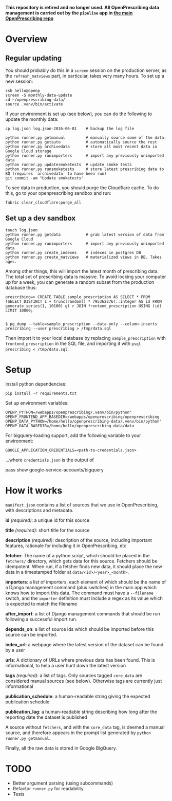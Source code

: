 **This repository is retired and no longer used. All OpenPrescribing data management is carried out by the `pipeline` app in [the main OpenPrescribing repo](https://github.com/ebmdatalab/openprescribing/)**

# Overview

## Regular updating

You should probably do this in a `screen` session on the production
server, as the `refresh_matviews` part, in particular, takes very many
hours.  To set up a new session:

    ssh hello@openp
    screen -S monthly-data-update
    cd ~/openprescribing-data/
    source .venv/bin/activate

If your environment is set up (see below), you can do the following to update the monthly data:

    cp log.json log.json-2016-06-01    # backup the log file

    python runner.py getmanual         # manually source some of the data:
    python runner.py getauto           # automatically source the rest
    python runner.py archivedata       # store all most recent data in Google Cloud storage
    python runner.py runimporters      # import any previously unimported data
    python runner.py updatesmoketests  # update smoke tests
    python runner.py runsmoketests     # store latest prescribing data to BQ (requires `archivedata` to have been run)
    git commit -am "Update smoketests"

To see data in production, you should purge the Cloudflare cache. To
do this, go to your openprescribing sandbox and run:

    fabric clear_cloudflare:purge_all

## Set up a dev sandbox

    touch log.json
    python runner.py getdata           # grab latest version of data from Google Cloud
    python runner.py runimporters      # import any previously unimported data
    python runner.py create_indexes    # indexes in postgres DB
    python runner.py create_matviews   # materialized views in DB. Takes ages.


Among other things, this will import the latest month of prescribing data. The total set of prescribing data is massive. To avoid locking your computer up for a week, you can generate a random subset from the production database thus:

    prescribing=> CREATE TABLE sample_prescription AS SELECT * FROM (SELECT DISTINCT 1 + trunc(random() * 795362276)::integer AS id FROM generate_series(1, 10100) g) r JOIN frontend_prescription USING (id) LIMIT 10000;


    $ pg_dump --table=sample_prescription --data-only --column-inserts prescribing --user prescribing > /tmp/data.sql

Then import it to your local database by replacing `sample_prescription` with `frontend_prescription` in the SQL file, and importing it with `psql prescribing < /tmp/data.sql`.

# Setup

Install python dependencies:

    pip install -r requirements.txt

Set up environment variables:

    OPENP_PYTHON=/webapps/openprescribing/.venv/bin/python"
    OPENP_FRONTEND_APP_BASEDIR=/webapps/openprescribing/openprescribing
    OPENP_DATA_PYTHON=/home/hello/openprescribing-data/.venv/bin/python"
    OPENP_DATA_BASEDIR=/home/hello/openprescribing-data/data

For bigquery-loading support, add the following variable to your environment:

    GOOGLE_APPLICATION_CREDENTIALS=<path-to-credentials.json>

...where `credentials.json` is the output of

   pass show google-service-accounts/bigquery



# How it works

`manifest.json` contains a list of sources that we use in
OpenPrescribing, with descriptions and metadata.

**id** *(required)*: a unique id for this source

**title** *(required)*: short title for the source

**description** *(required)*: description of the source, including important features, rationale for including it in OpenPrescribing, etc

**fetcher**: The name of a python script, which should be placed in the `fetchers/` directory, which gets data for this source. Fetchers should be idempotent. When run, if a fetcher finds new data, it should place the new data in a timestamped folder at `data/<id>/<year>_<month>`.

**importers**: a list of importers, each element of which should be the name of a Django management command (plus switches) in the main app which knows how to import this data. The command must have a `--filename` switch, and the `importer` definition must include a regex as its value which is expected to match the filename

**after_import**: a list of Django management commands that should be run following a successful import run.

**depends_on**: a list of source ids which should be imported before this source can be imported.

**index_url**: a webpage where the latest version of the dataset can be found by a user

**urls**: A dictionary of URLs where previous data has been found. This is informational, to help a user hunt down the latest version

**tags** *(required)*: a list of tags. Only sources tagged `core_data` are considered manual sources (see below). Otherwise tags are currently just informational

**publication_schedule**: a human-readable string giving the expected publication schedule

**publication_lag**: a human-readable string describing how long after the reporting date the dataset is published

A source without `fetchers`, and with the `core_data` tag, is deemed a
manual source, and therefore appears in the prompt list generated by
`python runner.py getmanual`.

Finally, all the raw data is stored in Google BigQuery.

# TODO

* Better argument parsing (using subcommands)
* Refactor `runner.py` for readability
* Tests
